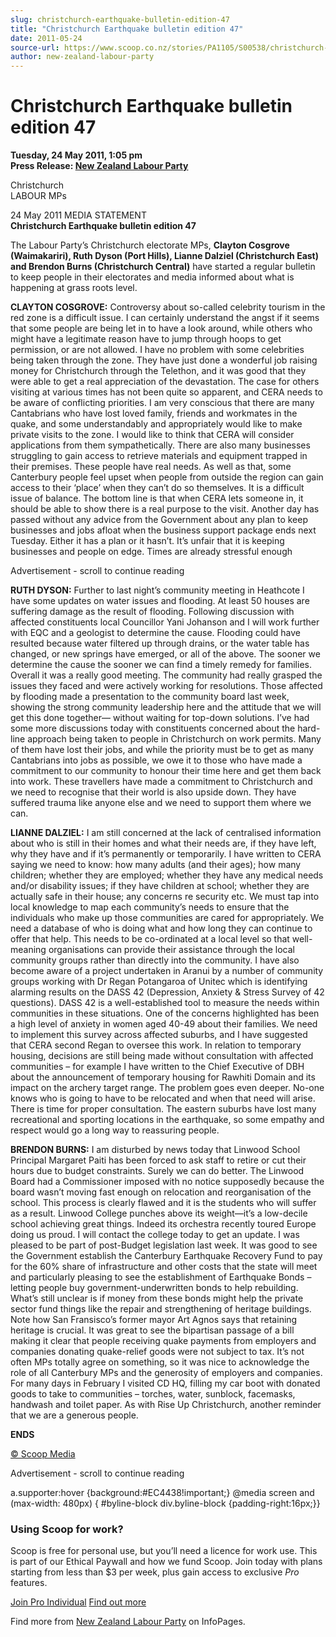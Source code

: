 ```yaml
---
slug: christchurch-earthquake-bulletin-edition-47
title: "Christchurch Earthquake bulletin edition 47"
date: 2011-05-24
source-url: https://www.scoop.co.nz/stories/PA1105/S00538/christchurch-earthquake-bulletin-edition-47.htm
author: new-zealand-labour-party
---
```

Christchurch Earthquake bulletin edition 47
===========================================

**Tuesday, 24 May 2011, 1:05 pm**  
**Press Release: [New Zealand Labour Party](https://info.scoop.co.nz/New_Zealand_Labour_Party)**

  
Christchurch  
LABOUR MPs

  

  
24 May 2011 MEDIA STATEMENT  
**Christchurch Earthquake bulletin edition 47**

The Labour Party’s Christchurch electorate MPs, **Clayton Cosgrove (Waimakariri), Ruth Dyson (Port Hills), Lianne Dalziel (Christchurch East) and Brendon Burns (Christchurch Central)** have started a regular bulletin to keep people in their electorates and media informed about what is happening at grass roots level.

**CLAYTON COSGROVE:** Controversy about so-called celebrity tourism in the red zone is a difficult issue. I can certainly understand the angst if it seems that some people are being let in to have a look around, while others who might have a legitimate reason have to jump through hoops to get permission, or are not allowed. I have no problem with some celebrities being taken through the zone. They have just done a wonderful job raising money for Christchurch through the Telethon, and it was good that they were able to get a real appreciation of the devastation. The case for others visiting at various times has not been quite so apparent, and CERA needs to be aware of conflicting priorities. I am very conscious that there are many Cantabrians who have lost loved family, friends and workmates in the quake, and some understandably and appropriately would like to make private visits to the zone. I would like to think that CERA will consider applications from them sympathetically. There are also many businesses struggling to gain access to retrieve materials and equipment trapped in their premises. These people have real needs. As well as that, some Canterbury people feel upset when people from outside the region can gain access to their ‘place’ when they can’t do so themselves. It is a difficult issue of balance. The bottom line is that when CERA lets someone in, it should be able to show there is a real purpose to the visit. Another day has passed without any advice from the Government about any plan to keep businesses and jobs afloat when the business support package ends next Tuesday. Either it has a plan or it hasn’t. It’s unfair that it is keeping businesses and people on edge. Times are already stressful enough

Advertisement - scroll to continue reading





**RUTH DYSON:** Further to last night’s community meeting in Heathcote I have some updates on water issues and flooding. At least 50 houses are suffering damage as the result of flooding. Following discussion with affected constituents local Councillor Yani Johanson and I will work further with EQC and a geologist to determine the cause. Flooding could have resulted because water filtered up through drains, or the water table has changed, or new springs have emerged, or all of the above. The sooner we determine the cause the sooner we can find a timely remedy for families. Overall it was a really good meeting. The community had really grasped the issues they faced and were actively working for resolutions. Those affected by flooding made a presentation to the community board last week, showing the strong community leadership here and the attitude that we will get this done together— without waiting for top-down solutions. I’ve had some more discussions today with constituents concerned about the hard-line approach being taken to people in Christchurch on work permits. Many of them have lost their jobs, and while the priority must be to get as many Cantabrians into jobs as possible, we owe it to those who have made a commitment to our community to honour their time here and get them back into work. These travellers have made a commitment to Christchurch and we need to recognise that their world is also upside down. They have suffered trauma like anyone else and we need to support them where we can.

**LIANNE DALZIEL:** I am still concerned at the lack of centralised information about who is still in their homes and what their needs are, if they have left, why they have and if it’s permanently or temporarily. I have written to CERA saying we need to know: how many adults (and their ages); how many children; whether they are employed; whether they have any medical needs and/or disability issues; if they have children at school; whether they are actually safe in their house; any concerns re security etc. We must tap into local knowledge to map each community’s needs to ensure that the individuals who make up those communities are cared for appropriately. We need a database of who is doing what and how long they can continue to offer that help. This needs to be co-ordinated at a local level so that well-meaning organisations can provide their assistance through the local community groups rather than directly into the community. I have also become aware of a project undertaken in Aranui by a number of community groups working with Dr Regan Potangaroa of Unitec which is identifying alarming results on the DASS 42 (Depression, Anxiety & Stress Survey of 42 questions). DASS 42 is a well-established tool to measure the needs within communities in these situations. One of the concerns highlighted has been a high level of anxiety in women aged 40-49 about their families. We need to implement this survey across affected suburbs, and I have suggested that CERA second Regan to oversee this work. In relation to temporary housing, decisions are still being made without consultation with affected communities – for example I have written to the Chief Executive of DBH about the announcement of temporary housing for Rawhiti Domain and its impact on the archery target range. The problem goes even deeper. No-one knows who is going to have to be relocated and when that need will arise. There is time for proper consultation. The eastern suburbs have lost many recreational and sporting locations in the earthquake, so some empathy and respect would go a long way to reassuring people.

**BRENDON BURNS:** I am disturbed by news today that Linwood School Principal Margaret Paiti has been forced to ask staff to retire or cut their hours due to budget constraints. Surely we can do better. The Linwood Board had a Commissioner imposed with no notice supposedly because the board wasn’t moving fast enough on relocation and reorganisation of the school. This process is clearly flawed and it is the students who will suffer as a result. Linwood College punches above its weight—it’s a low-decile school achieving great things. Indeed its orchestra recently toured Europe doing us proud. I will contact the college today to get an update. I was pleased to be part of post-Budget legislation last week. It was good to see the Government establish the Canterbury Earthquake Recovery Fund to pay for the 60% share of infrastructure and other costs that the state will meet and particularly pleasing to see the establishment of Earthquake Bonds – letting people buy government-underwritten bonds to help rebuilding. What’s still unclear is if money from these bonds might help the private sector fund things like the repair and strengthening of heritage buildings. Note how San Fransisco’s former mayor Art Agnos says that retaining heritage is crucial. It was great to see the bipartisan passage of a bill making it clear that people receiving quake payments from employers and companies donating quake-relief goods were not subject to tax. It’s not often MPs totally agree on something, so it was nice to acknowledge the role of all Canterbury MPs and the generosity of employers and companies. For many days in February I visited CD HQ, filling my car boot with donated goods to take to communities – torches, water, sunblock, facemasks, handwash and toilet paper. As with Rise Up Christchurch, another reminder that we are a generous people.

**ENDS**

[© Scoop Media](http://www.scoop.co.nz/about/terms.html)  

Advertisement - scroll to continue reading



a.supporter:hover {background:#EC4438!important;} @media screen and (max-width: 480px) { #byline-block div.byline-block {padding-right:16px;}}

### Using Scoop for work?

Scoop is free for personal use, but you’ll need a licence for work use. This is part of our Ethical Paywall and how we fund Scoop. Join today with plans starting from less than $3 per week, plus gain access to exclusive _Pro_ features.  
  
[Join Pro Individual](https://pro.scoop.co.nz/Individual/?from=ProIn24) [Find out more](https://pro.scoop.co.nz/using-scoop-for-work/?from=ProIn24)

Find more from [New Zealand Labour Party](https://info.scoop.co.nz/New_Zealand_Labour_Party) on InfoPages.